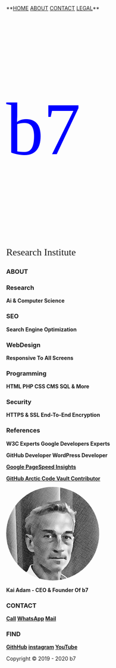 <head>
<link rel="apple-touch-icon" sizes="180x180" href="/apple-touch-icon.png">
<link rel="icon" type="image/png" sizes="32x32" href="/favicon-32x32.png">
<link rel="icon" type="image/png" sizes="16x16" href="/favicon-16x16.png">
<link rel="manifest" href="/site.webmanifest">
<meta name="viewport" content="width=device-width, initial-scale=1">
<style>
.ubuntu {
  font-family: "Ubuntu";
}
</style>
<style>
img {
  border-radius: 50%;
}
</style>
<style>
body {
  background-image: url('b7.gif');
  background-repeat: no-repeat;
  background-attachment: fixed; 
  background-size: 100% 100%;
}
</style>
</head>
**<a href="https://b7.github.io" >HOME</a> <a href="https://b7.github.io/#about" >ABOUT</a> <a href="https://b7.github.io/#contact" >CONTACT</a> <a href="https://b7.github.io/legal" >LEGAL</a>**

<p class="ubuntu" style="font-size:200px ; color:blue">b7</p>
<p class="ubuntu" style="font-size:26px">Research Institute</p>

### ABOUT
### Research
**Ai & Computer Science**
### SEO
**Search Engine Optimization**
### WebDesign
**Responsive To All Screens**
### Programming
**HTML PHP CSS CMS SQL & More**
### Security
**HTTPS & SSL End-To-End Encryption**
### References
**W3C Experts Google Developers Experts**

**GitHub Developer WordPress Developer**

**<a href="https://developers.google.com/speed/pagespeed/insights/?hl=en&url=https://b7.github.io&tab=desktop" target="_blank">Google PageSpeed Insights</a>**

**<a href="https://github.com/b7" target="_blank">GitHub Arctic Code Vault Contributor</a>**

<img src="Kai-Adam.png" alt="Kai Adam" style="width:250px">

**Kai Adam - CEO & Founder Of b7**

### CONTACT
**<a href="tel:+31600000000">Call</a> <a href="https://wa.me/31600000000?text=b7" target="_blank">WhatsApp</a> <a href="mailto:	b7.github@gmail.com" target="_blank">Mail</a>**
### FIND
**<a href="https://github.com/b7" target="_blank">GithHub</a> <a href="https://instagram.com/b7git" target="_blank">instagram</a> <a href="https://www.youtube.com/channel/UCt4T3OvxivlcvGg9Ah8hLQw/about" target="_blank">YouTube</a>**

Copyright © 2019 - 2020 b7
